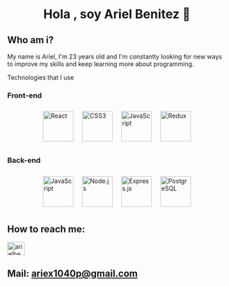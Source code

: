<h1 align="center">Hola , soy Ariel Benitez 👋</h1>

## Who am i? 

My name is Ariel, I'm 23 years old and I'm constantly looking for new ways to improve my skills and keep learning more about programming.

Technologies that I use

### Front-end  
 
<div style="display: flex; justify-content: center; align-items: center;">
  <a href="https://reactjs.org/" target="_blank"><img style="margin: 10px;" src="https://profilinator.rishav.dev/skills-assets/react-original-wordmark.svg" alt="React" height="70" /></a>
  <a href="https://www.w3schools.com/css/" target="_blank"><img style="margin: 10px;" src="https://profilinator.rishav.dev/skills-assets/css3-original-wordmark.svg" alt="CSS3" height="70" /></a>
  <a href="https://www.javascript.com/" target="_blank"><img style="margin: 10px;" src="https://profilinator.rishav.dev/skills-assets/javascript-original.svg" alt="JavaScript" height="70" /></a>
  <a href="https://redux.js.org/" target="_blank"><img style="margin: 10px;" src="https://profilinator.rishav.dev/skills-assets/redux-original.svg" alt="Redux" height="70" /></a>
</div>

### Back-end   
<div style="display: flex; justify-content: center; align-items: center;">
  <a href="https://www.javascript.com/" target="_blank"><img style="margin: 10px;" src="https://profilinator.rishav.dev/skills-assets/javascript-original.svg" alt="JavaScript" height="70" /></a>
  <a href="https://nodejs.org/" target="_blank"><img style="margin: 10px;" src="https://profilinator.rishav.dev/skills-assets/nodejs-original-wordmark.svg" alt="Node.js" height="70" /></a>
  <a href="https://expressjs.com/" target="_blank"><img style="margin: 10px;" src="https://profilinator.rishav.dev/skills-assets/express-original-wordmark.svg" alt="Express.js" height="70" /></a>
  <a href="https://www.postgresql.org/" target="_blank"><img style="margin: 10px;" src="https://profilinator.rishav.dev/skills-assets/postgresql-original-wordmark.svg" alt="PostgreSQL" height="70" /></a>
</div>


## How to reach me: 

<p align="left">
<a href="https://www.linkedin.com/in/arielbenitez49916" target="blank"><img align="center" src="https://raw.githubusercontent.com/rahuldkjain/github-profile-readme-generator/master/src/images/icons/Social/linked-in-alt.svg" alt="arielbenitez49916 " height="30" width="40" /></a>
</p>

## Mail: **ariex1040p@gmail.com**
